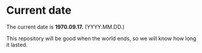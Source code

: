 # Current date

The current date is **1970.09.17.** (YYYY.MM.DD.)

This repository will be good when the world ends, so we will know how long it lasted.